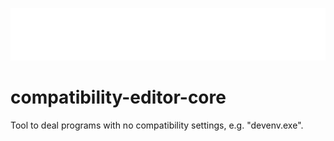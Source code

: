 ![](https://raw.githubusercontent.com/mhtvsSFrpHdE/contact-me/master/AboutIssue.svg)

# compatibility-editor-core
Tool to deal programs with no compatibility settings, e.g. "devenv.exe".
